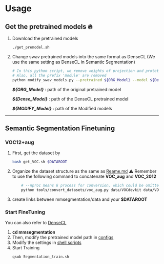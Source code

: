 # Usage
## Get the pretrained models :fire:
1. Download the pretrained models 
    ```bash 
    ./get_premodel.sh
    ```
2. Change swav pretrained models into the same format as DenseCL 
(We use the same setting as DenseCL in Semantic Segmentation)
    ```bash
    # In this python script, we remove weights of projection and prototype 
    # Also, all the prefix 'module' are removed
    python modify_swav_models.py --pretrained ${ORG_Model} --model ${Dense_Model} --newmodel ${MODIFY_Model}
    ```
    ***${ORG_Model}*** : path of the original pretrained model

    ***${Dense_Model}*** : path of the DenseCL pretrained model

    ***${MODIFY_Model}*** : path of the Modified models
-------
## Semantic Segmentation Finetuning

### VOC12+aug
1. First, get the dataset by
    ```bash 
    bash get_VOC.sh $DATAROOT
    ```
2. Organize the dataset structure as the same as [Reame.md](https://github.com/WXinlong/mmsegmentation/blob/master/docs/dataset_prepare.md)
:warning: Remember to use the following command to concatenate **VOC_aug** and **VOC_2012**
    ```bash    
        # --nproc means 8 process for conversion, which could be omitted as well.
        python tools/convert_datasets/voc_aug.py data/VOCdevkit data/VOCdevkit/VOCaug --nproc 8
    ```
3. create links between mmsegmentation/data and your **$DATAROOT**
### Start FineTuning
You can also refer to [DenseCL](https://github.com/WXinlong/DenseCL/blob/main/benchmarks/detection/README.md)
1. **cd mmsegmentation**
2. Then, modify the pretrained model path in [configs](mmsegmentation/configs/densecl/fcn_r50-d8.py#L5)
3. Modify the settings in [shell scripts](mmsegmentation/Segmentation_train.sh)
4. Start Training
    ``` bash
    qsub Segmentation_train.sh
    ```
